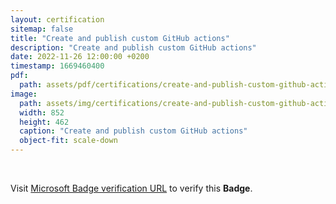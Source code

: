 ```yaml
---
layout: certification
sitemap: false
title: "Create and publish custom GitHub actions"
description: "Create and publish custom GitHub actions"
date: 2022-11-26 12:00:00 +0200
timestamp: 1669460400
pdf:
  path: assets/pdf/certifications/create-and-publish-custom-github-actions.pdf
image:
  path: assets/img/certifications/create-and-publish-custom-github-actions.webp
  width: 852
  height: 462
  caption: "Create and publish custom GitHub actions"
  object-fit: scale-down
---
```


<br />

<p class="lead text-center">
  Visit <a href="https://learn.microsoft.com/en-us/training/achievements/learn.github.create-custom-github-actions.badge?username=char0n">Microsoft Badge verification URL</a> to verify this <strong>Badge</strong>.
</p>
